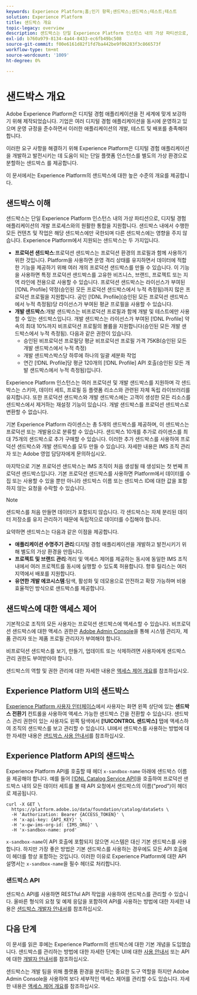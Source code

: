 ```yaml
---
keywords: Experience Platform;홈;인기 항목;샌드박스;샌드박스;테스트;테스트
solution: Experience Platform
title: 샌드박스 개요
topic-legacy: overview
description: 샌드박스는 단일 Experience Platform 인스턴스 내의 가상 파티션으로, 디지털 경험 애플리케이션의 개발 프로세스와의 원활한 통합을 지원합니다.
exl-id: b760a979-8134-4a44-8433-ec6fb49bc508
source-git-commit: f00e6161d82f1fd7ba442be9f06283f3c866573f
workflow-type: tm+mt
source-wordcount: '1009'
ht-degree: 0%

---
```


# 샌드박스 개요

Adobe Experience Platform은 디지털 경험 애플리케이션을 전 세계에 맞게 보강하기 위해 제작되었습니다. 기업은 여러 디지털 경험 애플리케이션을 동시에 운영하고 있으며 운영 규정을 준수하면서 이러한 애플리케이션의 개발, 테스트 및 배포를 충족해야 합니다.

이러한 요구 사항을 해결하기 위해 Experience Platform은 디지털 경험 애플리케이션을 개발하고 발전시키는 데 도움이 되는 단일 플랫폼 인스턴스를 별도의 가상 환경으로 분할하는 샌드박스 를 제공합니다.

이 문서에서는 Experience Platform의 샌드박스에 대한 높은 수준의 개요를 제공합니다.

## 샌드박스 이해

샌드박스는 단일 Experience Platform 인스턴스 내의 가상 파티션으로, 디지털 경험 애플리케이션의 개발 프로세스와의 원활한 통합을 지원합니다. 샌드박스 내에서 수행한 모든 컨텐츠 및 작업은 해당 샌드박스에만 국한되며 다른 샌드박스에는 영향을 주지 않습니다. Experience Platform에서 지원되는 샌드박스는 두 가지입니다.

* **프로덕션 샌드박스**:프로덕션 샌드박스는 프로덕션 환경의 프로필과 함께 사용하기 위한 것입니다. Platform을 사용하면 운영 격리 상태를 유지하면서 데이터에 적합한 기능을 제공하기 위해 여러 개의 프로덕션 샌드박스를 만들 수 있습니다. 이 기능을 사용하면 특정 프로덕션 샌드박스를 고유한 비즈니스, 브랜드, 프로젝트 또는 지역 라인에 전용으로 사용할 수 있습니다. 프로덕션 샌드박스는 라이선스가 부여된 [!DNL Profile] 약정(승인된 모든 프로덕션 샌드박스에서 누적 측정됨)까지 많은 프로덕션 프로필을 지원합니다. 공인 [!DNL Profile](승인된 모든 프로덕션 샌드박스에서 누적 측정됨)당 라이선스가 부여된 평균 프로필을 사용할 수 있습니다.
* **개발 샌드박스**:개발 샌드박스는 비프로덕션 프로필과 함께 개발 및 테스트에만 사용할 수 있는 샌드박스입니다. 개발 샌드박스는 라이선스가 부여된 [!DNL Profile] 약속의 최대 10%까지 비프로덕션 프로필의 볼륨을 지원합니다(승인된 모든 개발 샌드박스에서 누적 측정됨). 다음과 같은 권한이 있습니다.
   * 승인된 비프로덕션 프로필당 평균 비프로덕션 프로필 가격 75KB(승인된 모든 개발 샌드박스에서 누적 측정)
   * 개발 샌드박스박스당 하루에 하나의 일괄 세분화 작업
   * 연간 [!DNL Profile]당 평균 120개의 [!DNL Profile] API 호출(승인된 모든 개발 샌드박스에서 누적 측정됨)입니다.

Experience Platform 인스턴스는 여러 프로덕션 및 개발 샌드박스를 지원하며 각 샌드박스는 스키마, 데이터 세트, 프로필 등 플랫폼 리소스와 관련된 자체 독립 라이브러리를 유지합니다. 또한 프로덕션 샌드박스와 개발 샌드박스에는 고객이 생성한 모든 리소스를 샌드박스에서 제거하는 재설정 기능이 있습니다. 개발 샌드박스를 프로덕션 샌드박스로 변환할 수 없습니다.

기본 Experience Platform 라이센스는 총 5개의 샌드박스를 제공하며, 이 샌드박스는 프로덕션 또는 개발용으로 분류할 수 있습니다. 샌드박스 10개를 추가로 라이센스를 최대 75개의 샌드박스로 추가 구매할 수 있습니다. 이러한 추가 샌드박스를 사용하여 프로덕션 샌드박스와 개발 샌드박스를 모두 만들 수 있습니다. 자세한 내용은 IMS 조직 관리자 또는 Adobe 영업 담당자에게 문의하십시오.

마지막으로 기본 프로덕션 샌드박스는 IMS 조직이 처음 생성될 때 생성되는 첫 번째 프로덕션 샌드박스입니다. 기본 프로덕션 샌드박스를 사용하면 Platform에서 데이터를 수집 또는 사용할 수 있을 뿐만 아니라 샌드박스 이름 또는 샌드박스 ID에 대한 값을 포함하지 않는 요청을 수락할 수 있습니다.

>[!NOTE]
>
>샌드박스를 처음 만들면 데이터가 포함되지 않습니다. 각 샌드박스는 자체 분리된 데이터 저장소를 유지 관리하기 때문에 독립적으로 데이터를 수집해야 합니다.

요약하면 샌드박스는 다음과 같은 이점을 제공합니다.

* **애플리케이션 수명주기 관리**:디지털 경험 애플리케이션을 개발하고 발전시키기 위해 별도의 가상 환경을 만듭니다.
* **프로젝트 및 브랜드 관리**:격리 및 액세스 제어를 제공하는 동시에 동일한 IMS 조직 내에서 여러 프로젝트를 동시에 실행할 수 있도록 허용합니다. 향후 릴리스는 여러 지역에서 배포를 지원합니다.
* **유연한 개발 에코시스템**:탐색, 활성화 및 데모용으로 안전하고 확장 가능하며 비용 효율적인 방식으로 샌드박스를 제공합니다.

## 샌드박스에 대한 액세스 제어

기본적으로 조직의 모든 사용자는 프로덕션 샌드박스에 액세스할 수 있습니다. 비프로덕션 샌드박스에 대한 액세스 권한은 [Adobe Admin Console](https://adminconsole.adobe.com)을 통해 시스템 관리자, 제품 관리자 또는 제품 프로필 관리자가 부여해야 합니다.

비프로덕션 샌드박스를 보기, 만들기, 업데이트 또는 삭제하려면 사용자에게 샌드박스 관리 권한도 부여받아야 합니다.

샌드박스의 역할 및 권한 관리에 대한 자세한 내용은 [액세스 제어 개요](../access-control/home.md)를 참조하십시오.

## Experience Platform UI의 샌드박스

[Experience Platform 사용자 인터페이스](https://platform.adobe.com)에서 사용자는 화면 왼쪽 상단에 있는 **샌드박스 전환기** 컨트롤을 사용하여 액세스 가능한 샌드박스 간을 전환할 수 있습니다.  샌드박스 관리 권한이 있는 사용자도 왼쪽 탐색에서 **[!UICONTROL 샌드박스]** 탭에 액세스하여 조직의 샌드박스를 보고 관리할 수 있습니다. UI에서 샌드박스를 사용하는 방법에 대한 자세한 내용은 [샌드박스 사용 안내서](ui/overview.md)를 참조하십시오.

## Experience Platform API의 샌드박스

Experience Platform API를 호출할 때 헤더 `x-sandbox-name` 아래에 샌드박스 이름을 제공해야 합니다. 예를 들어 [[!DNL Catalog Service API]](https://www.adobe.io/apis/experienceplatform/home/api-reference.html#!acpdr/swagger-specs/catalog.yaml)을 호출하여 프로덕션 샌드박스 내의 모든 데이터 세트를 볼 때 API 요청에서 샌드박스의 이름(&quot;prod&quot;)이 헤더로 제공됩니다.

```shell
curl -X GET \
  https://platform.adobe.io/data/foundation/catalog/dataSets \
  -H 'Authorization: Bearer {ACCESS_TOKEN}' \
  -H 'x-api-key: {API_KEY}' \
  -H 'x-gw-ims-org-id: {IMS_ORG}' \
  -H 'x-sandbox-name: prod'
```

`x-sandbox-name`이 API 호출에 포함되지 않으면 시스템은 대신 기본 샌드박스를 사용합니다. 하지만 가장 좋은 방법은 기본 샌드박스를 사용하는 경우에도 모든 API 호출에 이 헤더를 항상 포함하는 것입니다. 이러한 이유로 Experience Platform에 대한 API 설명서는 `x-sandbox-name`을 필수 헤더로 처리합니다.

### 샌드박스 API

샌드박스 API를 사용하면 RESTful API 작업을 사용하여 샌드박스를 관리할 수 있습니다. 올바른 형식의 요청 및 예제 응답을 포함하여 API를 사용하는 방법에 대한 자세한 내용은 [샌드박스 개발자 안내서](api/overview.md)를 참조하십시오.

## 다음 단계

이 문서를 읽은 후에는 Experience Platform의 샌드박스에 대한 기본 개념을 도입했습니다. 샌드박스를 관리하는 방법에 대한 자세한 단계는 UI에 대한 [사용 안내서](ui/overview.md) 또는 API에 대한 [개발자 안내서](./api/getting-started.md)를 참조하십시오.

샌드박스는 개발 팀을 위해 플랫폼 환경을 분리하는 중요한 도구 역할을 하지만 Adobe Admin Console을 사용하여 보다 세부적인 액세스 제어를 관리할 수도 있습니다. 자세한 내용은 [액세스 제어 개요](../access-control/home.md)를 참조하십시오.
